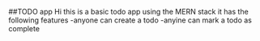 ##TODO app
Hi this is a basic todo app using the MERN stack
it has the following features
-anyone can create a todo
-anyine can mark a todo as complete